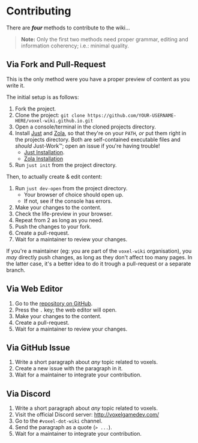 # Contributing

There are ***four*** methods to contribute to the wiki...

> **Note:** Only the first two methods need proper grammar, editing and information coherency; i.e.: minimal quality.

## Via Fork and Pull-Request

This is the only method were you have a proper preview of content as you write it.

The initial setup is as follows:

1. Fork the project.
1. Clone the project: `git clone https://github.com/YOUR-USERNAME-HERE/voxel-wiki.github.io.git`
1. Open a console/terminal in the cloned projects directory.
2. Install [Just](https://just.systems/) and [Zola](https://www.getzola.org/), so that they're on your `PATH`, *or* put them right in the projects directory. Both are self-contained executable files and *should* Just-Work™; open an issue if you're having trouble!
   - [Just Installation](https://just.systems/man/en/chapter_3.html).
   - [Zola Installation](https://www.getzola.org/documentation/getting-started/installation/)
3. Run `just init` from the project directory.

Then, to actually create & edit content:

1. Run `just dev-open` from the project directory.
   - Your browser of choice should open up.
   - If not, see if the console has errors.
2. Make your changes to the content.
3. Check the life-preview in your browser.
4. Repeat from 2 as long as you need.
5. Push the changes to your fork.
6. Create a pull-request.
7. Wait for a maintainer to review your changes.

If you're a maintainer (eg: you are part of the `voxel-wiki` organisation), you *may* directly push changes, as long as they don't affect too many pages. In the latter case, it's a better idea to do it trough a pull-request or a separate branch.

## Via Web Editor

1. Go to the [repository on GitHub](https://github.com/voxel-wiki/voxel-wiki.github.io).
1. Press the `.` key; the web editor will open.
1. Make your changes to the content.
1. Create a pull-request.
1. Wait for a maintainer to review your changes.

## Via GitHub Issue

1. Write a short paragraph about *any* topic related to voxels.
1. Create a new issue with the paragraph in it.
1. Wait for a maintainer to integrate your contribution.

## Via Discord

1. Write a short paragraph about *any* topic related to voxels.
1. Visit the official Discord server: http://voxelgamedev.com/
1. Go to the `#voxel-dot-wiki` channel.
1. Send the paragraph as a quote (`> ...`).
1. Wait for a maintainer to integrate your contribution.

